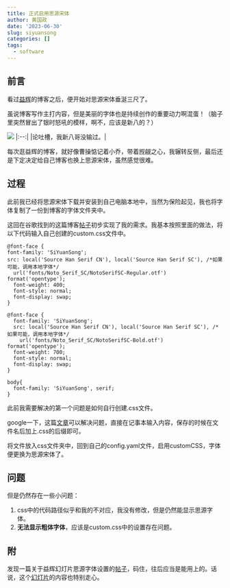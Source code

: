 ```yaml
---
title: 正式启用思源宋体
author: 黄国政
date: '2023-06-30'
slug: siyuansong
categories: []
tags:
  - software
---
```


<!--more-->

## 前言

看过[益辉](https:yihui.org)的博客之后，便开始对思源宋体垂涎三尺了。

虽说博客写作主打内容，但是美丽的字体也是持续创作的重要动力啊混蛋！（脑子里突然冒出了银时怒吼的模样，啊不，应该是新八的？）

![](/images/posts/2023/06/06-30-xinba-tucao.jpg)
|:--:|
|论吐槽，我新八哥没输过。|

每次逛益辉的博客，就好像曹操惦记着小乔，带着觊觎之心，我辗转反侧，最后还是下定决定给自己博客也换上思源宋体，虽然感觉很难。

## 过程

此前我已经将思源宋体下载并安装到自己电脑本地中，当然为保险起见，我也将字体复制了一份到博客的字体文件夹中。

这回在谷歌找到的这篇博客[帖子](https://blog.yfei.page/cn/2020/12/siyuansongti/)初步实现了我的需求。我基本按照里面的做法，将以下代码输入自己创建的custom.css文件中。

```
@font-face {
font-family: 'SiYuanSong';
src: local('Source Han Serif CN'), local('Source Han Serif SC'), /*如果可能，调用本地字体*/
  url('fonts/Noto_Serif_SC/NotoSerifSC-Regular.otf') format('opentype');
  font-weight: 400;
  font-style: normal;
  font-display: swap;
}

@font-face {
  font-family: 'SiYuanSong';
  src: local('Source Han Serif CN'), local('Source Han Serif SC'), /*如果可能，调用本地字体*/
    url('fonts/Noto_Serif_SC/NotoSerifSC-Bold.otf') format('opentype');
  font-weight: 700;
  font-style: normal;
  font-display: swap;
}

body{
  font-family: 'SiYuanSong', serif;
}
```

此前我需要解决的第一个问题是如何自行创建.css文件。

google一下，这篇[文章](https://www.w3cschool.cn/article/91795162.html)可以解决问题，直接在记事本输入内容，保存的时候在文件名后加上.css的后缀即可。

将文件放入css文件夹中，回到自己的config.yaml文件，启用customCSS，字体便更换为思源宋体了。

## 问题

但是仍然存在一些小问题：

1. css中的代码路径似乎和我的不对应，我没有修改，但是仍然能显示思源字体。
2. **无法显示粗体字体**，应该是custom.css中的设置存在问题。

## 附

发现一篇关于益辉幻灯片思源字体设置的[帖子](https://d.cosx.org/d/421962-yihuicss)，码住，往后应当是能用上的。话说，这个[幻灯片](https://slides.yihui.org/2020-random-walk.html#1)的内容也特别走心。